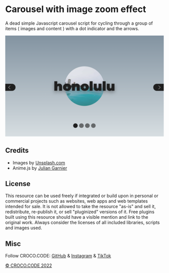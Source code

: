 # Carousel with image zoom effect

A dead simple Javascript carousel script for cycling through a group of items ( images and content ) with a dot indicator and the arrows. 

![Carousel with image zoom effect](https://raw.githubusercontent.com/crococode-io/images/main/carousel-with-image-zoom-effect.png)

## Credits
- Images by [Unsplash.com](https://unsplash.com/)
- Anime.js by [Julian Garnier](https://animejs.com/)

## License
This resource can be used freely if integrated or build upon in personal or commercial projects such as websites, web apps and web templates intended for sale. It is not allowed to take the resource "as-is" and sell it, redistribute, re-publish it, or sell "pluginized" versions of it. Free plugins built using this resource should have a visible mention and link to the original work. Always consider the licenses of all included libraries, scripts and images used.

## Misc

Follow CROCO.CODE: [GitHub](https://github.com/crococode-io) & [Instagram](https://www.instagram.com/croco.code/) & [TikTok](https://www.tiktok.com/@croco.code)

[© CROCO.CODE 2022](https://www.instagram.com/croco.code)